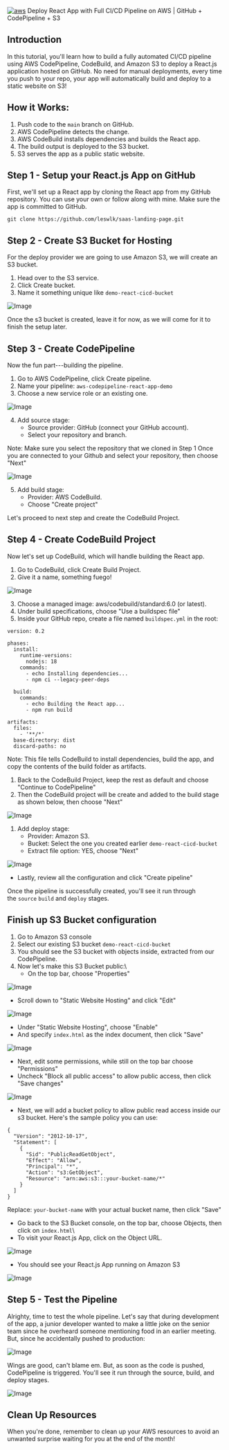 [![aws](https://private-user-images.githubusercontent.com/110755734/293723213-01cd6124-8014-4baa-a5fe-bd227844d263.png?jwt=eyJ0eXAiOiJKV1QiLCJhbGciOiJIUzI1NiJ9.eyJpc3MiOiJnaXRodWIuY29tIiwiYXVkIjoicmF3LmdpdGh1YnVzZXJjb250ZW50LmNvbSIsImtleSI6ImtleTUiLCJleHAiOjE3NjE5MTg2NTgsIm5iZiI6MTc2MTkxODM1OCwicGF0aCI6Ii8xMTA3NTU3MzQvMjkzNzIzMjEzLTAxY2Q2MTI0LTgwMTQtNGJhYS1hNWZlLWJkMjI3ODQ0ZDI2My5wbmc_WC1BbXotQWxnb3JpdGhtPUFXUzQtSE1BQy1TSEEyNTYmWC1BbXotQ3JlZGVudGlhbD1BS0lBVkNPRFlMU0E1M1BRSzRaQSUyRjIwMjUxMDMxJTJGdXMtZWFzdC0xJTJGczMlMkZhd3M0X3JlcXVlc3QmWC1BbXotRGF0ZT0yMDI1MTAzMVQxMzQ1NThaJlgtQW16LUV4cGlyZXM9MzAwJlgtQW16LVNpZ25hdHVyZT01ZDhhNWQ5NDAzMDBlZmZiMzVhNjM5NjU3ODk5NDVhOGU5NTEwZDhkNDM1NGM0ODlmODdjZWU0NGUxNjNkY2QzJlgtQW16LVNpZ25lZEhlYWRlcnM9aG9zdCJ9.zfnjIyEPXBO3EmNhLjhVhy9G8jKa0xwUqJc1_D8XrHs)](https://private-user-images.githubusercontent.com/110755734/293723213-01cd6124-8014-4baa-a5fe-bd227844d263.png?jwt=eyJ0eXAiOiJKV1QiLCJhbGciOiJIUzI1NiJ9.eyJpc3MiOiJnaXRodWIuY29tIiwiYXVkIjoicmF3LmdpdGh1YnVzZXJjb250ZW50LmNvbSIsImtleSI6ImtleTUiLCJleHAiOjE3NjE5MTg2NTgsIm5iZiI6MTc2MTkxODM1OCwicGF0aCI6Ii8xMTA3NTU3MzQvMjkzNzIzMjEzLTAxY2Q2MTI0LTgwMTQtNGJhYS1hNWZlLWJkMjI3ODQ0ZDI2My5wbmc_WC1BbXotQWxnb3JpdGhtPUFXUzQtSE1BQy1TSEEyNTYmWC1BbXotQ3JlZGVudGlhbD1BS0lBVkNPRFlMU0E1M1BRSzRaQSUyRjIwMjUxMDMxJTJGdXMtZWFzdC0xJTJGczMlMkZhd3M0X3JlcXVlc3QmWC1BbXotRGF0ZT0yMDI1MTAzMVQxMzQ1NThaJlgtQW16LUV4cGlyZXM9MzAwJlgtQW16LVNpZ25hdHVyZT01ZDhhNWQ5NDAzMDBlZmZiMzVhNjM5NjU3ODk5NDVhOGU5NTEwZDhkNDM1NGM0ODlmODdjZWU0NGUxNjNkY2QzJlgtQW16LVNpZ25lZEhlYWRlcnM9aG9zdCJ9.zfnjIyEPXBO3EmNhLjhVhy9G8jKa0xwUqJc1_D8XrHs) Deploy React App with Full CI/CD Pipeline on AWS | GitHub + CodePipeline + S3


Introduction
---------------

In this tutorial, you'll learn how to build a fully automated CI/CD pipeline using AWS CodePipeline, CodeBuild, and Amazon S3 to deploy a React.js application hosted on GitHub. No need for manual deployments, every time you push to your repo, your app will automatically build and deploy to a static website on S3!

How it Works:
----------------

1.  Push code to the `main` branch on GitHub.
2.  AWS CodePipeline detects the change.
3.  AWS CodeBuild installs dependencies and builds the React app.
4.  The build output is deployed to the S3 bucket.
5.  S3 serves the app as a public static website.

Step 1 - Setup your React.js App on GitHub
---------------------------------------------

First, we'll set up a React app by cloning the React app from my GitHub repository. You can use your own or follow along with mine. Make sure the app is committed to GitHub.

```source-shell
git clone https://github.com/leswlk/saas-landing-page.git
```

Step 2 - Create S3 Bucket for Hosting
----------------------------------------

For the deploy provider we are going to use Amazon S3, we will create an S3 bucket.

1.  Head over to the S3 service.
2.  Click Create bucket.
3.  Name it something unique like `demo-react-cicd-bucket`

![Image](./images/bucketcreation.jpg)

Once the s3 bucket is created, leave it for now, as we will come for it to finish the setup later.

Step 3 - Create CodePipeline
-------------------------------

Now the fun part---building the pipeline.

1.  Go to AWS CodePipeline, click Create pipeline.
2.  Name your pipeline: `aws-codepipeline-react-app-demo`
3.  Choose a new service role or an existing one.

![Image](./images/pipelinecreation.jpg)

4.  Add source stage:
    - Source provider: GitHub (connect your GitHub account).
    - Select your repository and branch.

Note: Make sure you select the repository that we cloned in Step 1
Once you are connected to your Github and select your repository, then choose "Next"

![Image](./images/sourcestagecreation.jpg)

5.  Add build stage:
    - Provider: AWS CodeBuild.
    - Choose "Create project"

Let's proceed to next step and create the CodeBuild Project.

Step 4 - Create CodeBuild Project
------------------------------------

Now let's set up CodeBuild, which will handle building the React app.

1.  Go to CodeBuild, click Create Build Project.
2.  Give it a name, something fuego!

![Image](./images/buildprojectcreation.jpg)

3.  Choose a managed image: aws/codebuild/standard:6.0 (or latest).
4.  Under build specifications, choose "Use a buildspec file"
5.  Inside your GitHub repo, create a file named `buildspec.yml` in the root:

```source-yaml
version: 0.2

phases:
  install:
    runtime-versions:
      nodejs: 18
    commands:
      - echo Installing dependencies...
      - npm ci --legacy-peer-deps

  build:
    commands:
      - echo Building the React app...
      - npm run build

artifacts:
  files:
    - '**/*'
  base-directory: dist
  discard-paths: no

```

Note: This file tells CodeBuild to install dependencies, build the app, and copy the contents of the build folder as artifacts.

1.  Back to the CodeBuild Project, keep the rest as default and choose "Continue to CodePipeline"
2.  Then the CodeBuild project will be create and added to the build stage as shown below, then choose "Next"

![Image](./images/buildprojectcreation2.jpg)

1.  Add deploy stage:
    - Provider: Amazon S3.
    - Bucket: Select the one you created earlier `demo-react-cicd-bucket`
    - Extract file option: YES, choose "Next"

![Image](./images/deploystagecreation.jpg)
- Lastly, review all the configuration and click "Create pipeline"

Once the pipeline is successfully created, you'll see it run through the `source` `build` and `deploy` stages.

Finish up S3 Bucket configuration
-----------------------------------------

1.  Go to Amazon S3 console
2.  Select our existing S3 bucket `demo-react-cicd-bucket`
3.  You should see the S3 bucket with objects inside, extracted from our CodePipeline.
4.  Now let's make this S3 Bucket public:\
    - On the top bar, choose "Properties"

![Image](./images/bucketproperties.jpg)
- Scroll down to "Static Website Hosting" and click "Edit"

![Image](./images/staticwebsitehosting.jpg)
- Under "Static Website Hosting", choose "Enable"
- And specify `index.html` as the index document, then click "Save"

![Image](./images/statichostingwebsite2.jpg)
- Next, edit some permissions, while still on the top bar choose "Permissions"
- Uncheck "Block all public access" to allow public access, then click "Save changes"

![Image](./images/publicaccesssettings.jpg)

- Next, we will add a bucket policy to allow public read access inside our s3 bucket. Here's the sample policy you can use:

```source-json
{
  "Version": "2012-10-17",
  "Statement": [
    {
      "Sid": "PublicReadGetObject",
      "Effect": "Allow",
      "Principal": "*",
      "Action": "s3:GetObject",
      "Resource": "arn:aws:s3:::your-bucket-name/*"
    }
  ]
}
```

Replace: `your-bucket-name` with your actual bucket name, then click "Save"

- Go back to the S3 Bucket console, on the top bar, choose Objects, then click on `index.html`\
- To visit your React.js App, click on the Object URL.

![Image](./images/index.jpg)

- You should see your React.js App running on Amazon S3

![Image](./images/index2.jpg)

Step 5 - Test the Pipeline
-----------------------------

Alrighty, time to test the whole pipeline. Let's say that during development of the app, a junior developer wanted to make a little joke on the senior team since he overheard someone mentioning food in an earlier meeting. But, since he accidentally pushed to production:

![Image](./images/pipelinetest3.jpg)

Wings are good, can't blame em. But, as soon as the code is pushed, CodePipeline is triggered. You'll see it run through the source, build, and deploy stages.

![Image](./images/pipelinetest.jpg)

Clean Up Resources
---------------------

When you're done, remember to clean up your AWS resources to avoid an unwanted surprise waiting for you at the end of the month!
